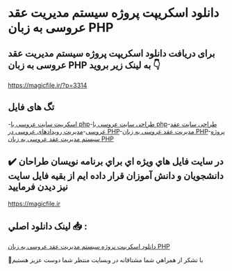 # دانلود اسکریپت پروژه سیستم مدیریت عقد عروسی به زبان PHP

## برای دریافت دانلود اسکریپت پروژه سیستم مدیریت عقد عروسی به زبان PHP به لینک زیر بروید 👇

https://magicfile.ir/?p=3314

## تگ های فایل

-[اسکریپت سایت عروسی با php](https://magicfile.ir/product/%d8%a7%d8%b3%da%a9%d8%b1%db%8c%d9%be%d8%aa%d9%be%d8%b1%d9%88%da%98%d9%87-%d8%b3%db%8c%d8%b3%d8%aa%d9%85-%d9%85%d8%af%db%8c%d8%b1%db%8c%d8%aa-%d8%b9%d9%82%d8%af-%d8%b9%d8%b1%d9%88%d8%b3%db%8c%d8%a8%d9%87-%d8%b2%d8%a8%d8%a7%d9%86-php/)-[طراحی سایت عروسی با php](https://magicfile.ir/product/%d8%a7%d8%b3%da%a9%d8%b1%db%8c%d9%be%d8%aa%d9%be%d8%b1%d9%88%da%98%d9%87-%d8%b3%db%8c%d8%b3%d8%aa%d9%85-%d9%85%d8%af%db%8c%d8%b1%db%8c%d8%aa-%d8%b9%d9%82%d8%af-%d8%b9%d8%b1%d9%88%d8%b3%db%8c%d8%a8%d9%87-%d8%b2%d8%a8%d8%a7%d9%86-php/)-[طراحی سایت عقد عروسی](https://magicfile.ir/product/%d8%a7%d8%b3%da%a9%d8%b1%db%8c%d9%be%d8%aa%d9%be%d8%b1%d9%88%da%98%d9%87-%d8%b3%db%8c%d8%b3%d8%aa%d9%85-%d9%85%d8%af%db%8c%d8%b1%db%8c%d8%aa-%d8%b9%d9%82%d8%af-%d8%b9%d8%b1%d9%88%d8%b3%db%8c%d8%a8%d9%87-%d8%b2%d8%a8%d8%a7%d9%86-php/)-[مدیریت رویدادهای عروسی در PHP](https://magicfile.ir/product/%d8%a7%d8%b3%da%a9%d8%b1%db%8c%d9%be%d8%aa%d9%be%d8%b1%d9%88%da%98%d9%87-%d8%b3%db%8c%d8%b3%d8%aa%d9%85-%d9%85%d8%af%db%8c%d8%b1%db%8c%d8%aa-%d8%b9%d9%82%d8%af-%d8%b9%d8%b1%d9%88%d8%b3%db%8c%d8%a8%d9%87-%d8%b2%d8%a8%d8%a7%d9%86-php/)-[مدیریت عقد عروسی به زبان PHP](https://magicfile.ir/product/%d8%a7%d8%b3%da%a9%d8%b1%db%8c%d9%be%d8%aa%d9%be%d8%b1%d9%88%da%98%d9%87-%d8%b3%db%8c%d8%b3%d8%aa%d9%85-%d9%85%d8%af%db%8c%d8%b1%db%8c%d8%aa-%d8%b9%d9%82%d8%af-%d8%b9%d8%b1%d9%88%d8%b3%db%8c%d8%a8%d9%87-%d8%b2%d8%a8%d8%a7%d9%86-php/)-[پروژه سیستم مدیریت عقد عروسی به زبان PHP](https://magicfile.ir/product/%d8%a7%d8%b3%da%a9%d8%b1%db%8c%d9%be%d8%aa%d9%be%d8%b1%d9%88%da%98%d9%87-%d8%b3%db%8c%d8%b3%d8%aa%d9%85-%d9%85%d8%af%db%8c%d8%b1%db%8c%d8%aa-%d8%b9%d9%82%d8%af-%d8%b9%d8%b1%d9%88%d8%b3%db%8c%d8%a8%d9%87-%d8%b2%d8%a8%d8%a7%d9%86-php/)

## ✔️ در سايت فايل هاي ويژه اي براي برنامه نويسان طراحان دانشجويان و دانش آموزان قرار داده ايم از بقيه فايل سايت نيز ديدن فرماييد

https://magicfile.ir


## لينک دانلود اصلي 📥 :

[دانلود اسکریپت پروژه سیستم مدیریت عقد عروسی به زبان PHP](https://magicfile.ir/product/%d8%a7%d8%b3%da%a9%d8%b1%db%8c%d9%be%d8%aa%d9%be%d8%b1%d9%88%da%98%d9%87-%d8%b3%db%8c%d8%b3%d8%aa%d9%85-%d9%85%d8%af%db%8c%d8%b1%db%8c%d8%aa-%d8%b9%d9%82%d8%af-%d8%b9%d8%b1%d9%88%d8%b3%db%8c%d8%a8%d9%87-%d8%b2%d8%a8%d8%a7%d9%86-php/) 


🙏با تشکر از همراهي شما مشتاقانه در وبسایت منتظر شما دوست عزیز هستیم


